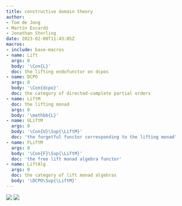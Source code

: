 ```yaml
---
title: constructive domain theory
author:
- Tom de Jong
- Martín Escardó
- Jonathan Sterling
date: 2023-02-08T11:43:05Z
macros:
- include: base-macros
- name: Lift
  args: 0
  body: '\Con{L}'
  doc: the lifting endofunctor on dcpos
- name: DCPO
  args: 0
  body: '\Con{dcpo}'
  doc: the category of directed-complete partial orders
- name: LiftM
  doc: the lifting monad
  args: 0
  body: '\mathbb{L}'
- name: ULiftM
  args: 0
  body: '\Con{U}\Sup{\LiftM}'
  doc: 'the forgetful functor corresponding to the lifting monad'
- name: FLiftM
  args: 0
  body: '\Con{F}\Sup{\LiftM}'
  doc: 'the free lift monad algebra functor'
- name: LiftAlg
  args: 0
  doc: the category of lift monad algebras
  body: '\DCPO\Sup{\LiftM}'
---
```


![](jms-001W)
![](jms-001Q)
